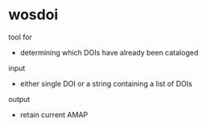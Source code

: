 # wosdoi
tool for 
 - determining which DOIs have already been cataloged

input
 - either single DOI or a string containing a list of DOIs
 
 output
 - retain current AMAP